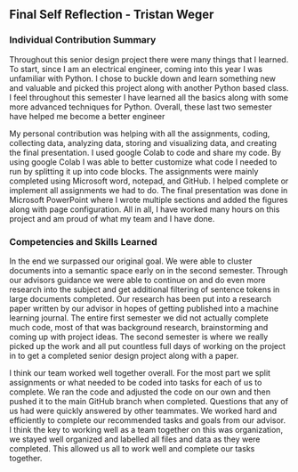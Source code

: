 ## Final Self Reflection - Tristan Weger

### Individual Contribution Summary
Throughout this senior design project there were many things that I learned. To start, since I am
an electrical engineer, coming into this year I was unfamiliar with Python. I chose to buckle
down and learn something new and valuable and picked this project along with another Python
based class. I feel throughout this semester I have learned all the basics along with some more
advanced techniques for Python. Overall, these last two semester have helped me become a
better engineer

My personal contribution was helping with all the assignments, coding, collecting data,
analyzing data, storing and visualizing data, and creating the final presentation. I used google
Colab to code and share my code. By using google Colab I was able to better customize what
code I needed to run by splitting it up into code blocks. The assignments were mainly
completed using Microsoft word, notepad, and GitHub. I helped complete or implement all
assignments we had to do. The final presentation was done in Microsoft PowerPoint where I
wrote multiple sections and added the figures along with page configuration. All in all, I have
worked many hours on this project and am proud of what my team and I have done.

### Competencies and Skills Learned

In the end we surpassed our original goal. We were able to cluster documents into a semantic
space early on in the second semester. Through our advisors guidance we were able to
continue on and do even more research into the subject and get additional filtering of sentence
tokens in large documents completed. Our research has been put into a research paper written
by our advisor in hopes of getting published into a machine learning journal. The entire first
semester we did not actually complete much code, most of that was background research,
brainstorming and coming up with project ideas. The second semester is where we really picked
up the work and all put countless full days of working on the project in to get a completed
senior design project along with a paper.

I think our team worked well together overall. For the most part we split assignments or what
needed to be coded into tasks for each of us to complete. We ran the code and adjusted the
code on our own and then pushed it to the main GitHub branch when completed. Questions
that any of us had were quickly answered by other teammates. We worked hard and efficiently
to complete our recommended tasks and goals from our advisor. I think the key to working well
as a team together on this was organization, we stayed well organized and labelled all files and
data as they were completed. This allowed us all to work well and complete our tasks together.
